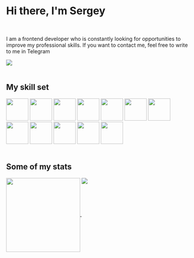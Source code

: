 <h1>Hi there, I'm Sergey</h1>
<br />

I am a frontend developer who is constantly looking for opportunities to improve my professional skills. If you want to contact me, feel free to write to me in Telegram
<div>
  <a href="https://t.me/SergAsEnt" target="_blank" rel="noopener">
    <img src="https://img.shields.io/badge/-Telegram-090909?style=for-the-badge&logo=telegram&logoColor=27A0D9" />
  </a>
</div>

<br />

<h2>My skill set</h2>
<div>
  <img src="https://cdn.jsdelivr.net/gh/devicons/devicon/icons/html5/html5-plain-wordmark.svg" width="60" height="60" />
  <img src="https://cdn.jsdelivr.net/gh/devicons/devicon/icons/css3/css3-plain-wordmark.svg" width="60" height="60" />
  <img src="https://cdn.jsdelivr.net/gh/devicons/devicon/icons/javascript/javascript-original.svg" width="60" height="60" />
  <img src="https://cdn.jsdelivr.net/gh/devicons/devicon/icons/react/react-original-wordmark.svg" width="60" height="60" />
  <img src="https://cdn.jsdelivr.net/gh/devicons/devicon/icons/git/git-plain-wordmark.svg" width="60" height="60" />
  <img src="https://cdn.jsdelivr.net/gh/devicons/devicon/icons/webpack/webpack-plain-wordmark.svg" width="60" height="60" />
  <img src="https://cdn.jsdelivr.net/gh/devicons/devicon/icons/eslint/eslint-original-wordmark.svg" width="60" height="60" />
</div>
<div>
  <img src="https://cdn.jsdelivr.net/gh/devicons/devicon/icons/nodejs/nodejs-plain-wordmark.svg" width="60" height="60" />
  <img src="https://cdn.jsdelivr.net/gh/devicons/devicon/icons/express/express-original-wordmark.svg" width="60" height="60" />
  <img src="https://cdn.jsdelivr.net/gh/devicons/devicon/icons/mongodb/mongodb-plain-wordmark.svg" width="60" height="60" />
  <img src="https://cdn.jsdelivr.net/gh/devicons/devicon/icons/nginx/nginx-original.svg" width="60" height="60" />
  <img src="https://cdn.jsdelivr.net/gh/devicons/devicon/icons/bash/bash-original.svg" width="60" height="60" />
</div>
<br />

<h2>Some of my stats</h2>

<a href="https://github.com/anuraghazra/github-readme-stats">
  <img height=200 align="center" src="https://github-readme-stats.vercel.app/api?username=sergasent&show_icons=true&theme=holi&hide_title=true" />
</a>
<a href="https://github.com/anuraghazra/convoychat">
  <img align="top" src="https://github-readme-stats.vercel.app/api/top-langs/?username=sergasent&layout=compact&theme=holi&langs_count=8&card_width=312&hide_title=true" />
</a>

<!--
**sergasent/sergasent** is a ✨ _special_ ✨ repository because its `README.md` (this file) appears on your GitHub profile.

Here are some ideas to get you started:

- 🌱 I’m currently learning ...
- 👯 I’m looking to collaborate on ...
- 🤔 I’m looking for help with ...
- 💬 Ask me about ...
- 📫 How to reach me: ...
- 😄 Pronouns: ...
- ⚡ Fun fact: ...
-->
